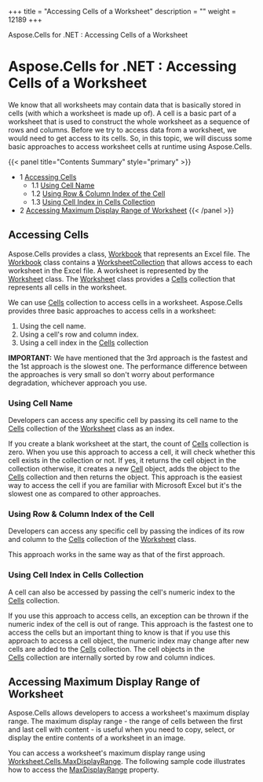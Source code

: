 +++
title = "Accessing Cells of a Worksheet" 
description = "" 
weight = 12189 
+++

Aspose.Cells for .NET : Accessing Cells of a Worksheet  

# Aspose.Cells for .NET : Accessing Cells of a Worksheet


We know that all worksheets may contain data that is basically stored in cells (with which a worksheet is made up of). A cell is a basic part of a worksheet that is used to construct the whole worksheet as a sequence of rows and columns. Before we try to access data from a worksheet, we would need to get access to its cells. So, in this topic, we will discuss some basic approaches to access worksheet cells at runtime using Aspose.Cells.

{{< panel title="Contents Summary" style="primary" >}}
*   1 [Accessing Cells](#AccessingCellsofaWorksheet-AccessingCells)
    *   1.1 [Using Cell Name](#AccessingCellsofaWorksheet-UsingCellName)
    *   1.2 [Using Row & Column Index of the Cell](#AccessingCellsofaWorksheet-UsingRow&ColumnIndexoftheCell)
    *   1.3 [Using Cell Index in Cells Collection](#AccessingCellsofaWorksheet-UsingCellIndexinCellsCollection)
*   2 [Accessing Maximum Display Range of Worksheet](#AccessingCellsofaWorksheet-AccessingMaximumDisplayRangeofWorksheet)
{{< /panel >}}
 

## Accessing Cells

Aspose.Cells provides a class, [Workbook](https://apireference.aspose.com/net/cells/aspose.cells/workbook) that represents an Excel file. The [Workbook](https://apireference.aspose.com/net/cells/aspose.cells/workbook) class contains a [WorksheetCollection](https://apireference.aspose.com/net/cells/aspose.cells/worksheetcollection) that allows access to each worksheet in the Excel file. A worksheet is represented by the [Worksheet](https://apireference.aspose.com/net/cells/aspose.cells/worksheet) class. The [Worksheet](https://apireference.aspose.com/net/cells/aspose.cells/worksheet) class provides a [Cells](https://apireference.aspose.com/net/cells/aspose.cells/cells) collection that represents all cells in the worksheet.

We can use [Cells](https://apireference.aspose.com/net/cells/aspose.cells/cells) collection to access cells in a worksheet. Aspose.Cells provides three basic approaches to access cells in a worksheet:

1.  Using the cell name.
2.  Using a cell's row and column index.
3.  Using a cell index in the [Cells](https://apireference.aspose.com/net/cells/aspose.cells/cells) collection

**IMPORTANT:** We have mentioned that the 3rd approach is the fastest and the 1st approach is the slowest one. The performance difference between the approaches is very small so don't worry about performance degradation, whichever approach you use.

### Using Cell Name

Developers can access any specific cell by passing its cell name to the [Cells](https://apireference.aspose.com/net/cells/aspose.cells/cells) collection of the [Worksheet](https://apireference.aspose.com/net/cells/aspose.cells/worksheet) class as an index.

If you create a blank worksheet at the start, the count of [Cells](https://apireference.aspose.com/net/cells/aspose.cells/cells) collection is zero. When you use this approach to access a cell, it will check whether this cell exists in the collection or not. If yes, it returns the cell object in the collection otherwise, it creates a new [Cell](https://apireference.aspose.com/net/cells/aspose.cells/cell) object, adds the object to the [Cells](https://apireference.aspose.com/net/cells/aspose.cells/cells) collection and then returns the object. This approach is the easiest way to access the cell if you are familiar with Microsoft Excel but it's the slowest one as compared to other approaches.

### Using Row & Column Index of the Cell

Developers can access any specific cell by passing the indices of its row and column to the [Cells](https://apireference.aspose.com/net/cells/aspose.cells/cells) collection of the [Worksheet](https://apireference.aspose.com/net/cells/aspose.cells/worksheet) class.

This approach works in the same way as that of the first approach.

### Using Cell Index in Cells Collection

A cell can also be accessed by passing the cell's numeric index to the [Cells](https://apireference.aspose.com/net/cells/aspose.cells/cells) collection.

If you use this approach to access cells, an exception can be thrown if the numeric index of the cell is out of range. This approach is the fastest one to access the cells but an important thing to know is that if you use this approach to access a cell object, the numeric index may change after new cells are added to the [Cells](https://apireference.aspose.com/net/cells/aspose.cells/cells) collection. The cell objects in the [Cells](https://apireference.aspose.com/net/cells/aspose.cells/cells) collection are internally sorted by row and column indices.

## Accessing Maximum Display Range of Worksheet

Aspose.Cells allows developers to access a worksheet's maximum display range. The maximum display range - the range of cells between the first and last cell with content - is useful when you need to copy, select, or display the entire contents of a worksheet in an image.

You can access a worksheet's maximum display range using [Worksheet.Cells.MaxDisplayRange](https://apireference.aspose.com/net/cells/aspose.cells/cells/properties/maxdisplayrange). The following sample code illustrates how to access the [MaxDisplayRange](https://apireference.aspose.com/net/cells/aspose.cells/cells/properties/maxdisplayrange) property.

